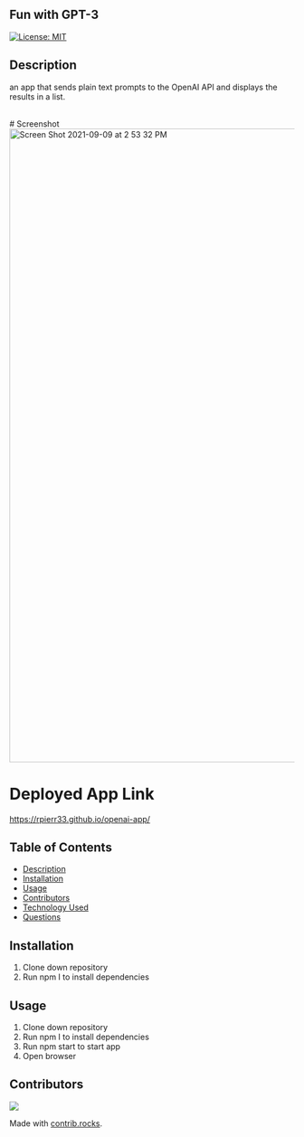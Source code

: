## Fun with GPT-3

  [![License: MIT](https://img.shields.io/badge/License-MIT-yellow.svg)](https://opensource.org/licenses/MIT)

## Description
an app that sends plain text prompts to the OpenAI API and displays the results in a list.


<br>
# Screenshot
<img width="1121" alt="Screen Shot 2021-09-09 at 2 53 32 PM" src="">


# Deployed App Link
https://rpierr33.github.io/openai-app/


## Table of Contents
- [Description](#description)
- [Installation](#installation)
- [Usage](#usage)
- [Contributors](#contributors)
- [Technology Used](#technology-used)
- [Questions](#questions)

## Installation
1. Clone down repository
2. Run npm I to install dependencies


## Usage
1. Clone down repository
2.  Run npm I to install dependencies
3.  Run npm start to start app
4. Open browser


## Contributors
<a href="https://github.com/rpierr33/password-generator/graphs/contributors">
  <img src="https://contrib.rocks/image?repo=rpierr33/team-profile-generator" />
</a>

Made with [contrib.rocks](https://contrib.rocks).
